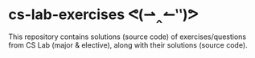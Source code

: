 # cs-lab-exercises ᕙ(⇀‸↼‶)ᕗ
This repository contains solutions (source code) of exercises/questions from CS Lab (major & elective), along with their solutions (source code).
